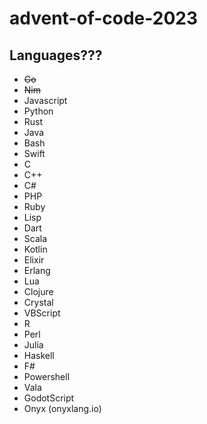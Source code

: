 # advent-of-code-2023

## Languages???

- ~~Go~~
- ~~Nim~~
- Javascript
- Python
- Rust
- Java
- Bash
- Swift
- C
- C++
- C#
- PHP
- Ruby
- Lisp
- Dart
- Scala
- Kotlin
- Elixir
- Erlang
- Lua
- Clojure
- Crystal
- VBScript
- R
- Perl
- Julia
- Haskell
- F#
- Powershell
- Vala
- GodotScript
- Onyx (onyxlang.io)
